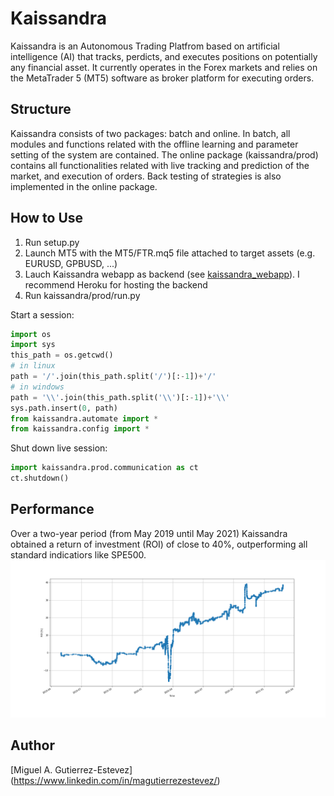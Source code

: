 # Kaissandra
Kaissandra is an Autonomous Trading Platfrom based on artificial intelligence (AI) that tracks, perdicts, and executes positions on potentially 
any financial asset. It currently operates in the Forex markets and relies on the MetaTrader 5 (MT5) software as broker platform for executing orders.

## Structure
Kaissandra consists of two packages: batch and online. In batch, all modules and functions related with the offline learning and parameter setting 
of the system are contained. The online package (kaissandra/prod) contains all functionalities related with live tracking and prediction of the market, and execution 
of orders. Back testing of strategies is also implemented in the online package.

## How to Use
1. Run setup.py
2. Launch MT5 with the MT5/FTR.mq5 file attached to target assets (e.g. EURUSD, GPBUSD, ...)
3. Lauch Kaissandra webapp as backend (see [kaissandra_webapp](https://github.com/mgutierrez09/kaissandra_webapp)). I recommend Heroku for hosting the backend
4. Run kaissandra/prod/run.py

Start a session:
```python
import os
import sys
this_path = os.getcwd()
# in linux
path = '/'.join(this_path.split('/')[:-1])+'/'
# in windows
path = '\\'.join(this_path.split('\\')[:-1])+'\\'
sys.path.insert(0, path)
from kaissandra.automate import *
from kaissandra.config import *
```

Shut down live session:
```python
import kaissandra.prod.communication as ct
ct.shutdown()
```
## Performance
Over a two-year period (from May 2019 until May 2021) Kaissandra obtained a return of investment (ROI) of close to 40%, outperforming all standard indicatiors like SPE500. 
![alt text](https://github.com/mgutierrez09/kaissandra/blob/master/ROI.png?raw=true)
## Author

[Miguel A. Gutierrez-Estevez] (https://www.linkedin.com/in/magutierrezestevez/)
